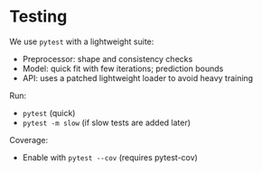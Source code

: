 # Testing

We use `pytest` with a lightweight suite:
- Preprocessor: shape and consistency checks
- Model: quick fit with few iterations; prediction bounds
- API: uses a patched lightweight loader to avoid heavy training

Run:
- `pytest` (quick)
- `pytest -m slow` (if slow tests are added later)

Coverage:
- Enable with `pytest --cov` (requires pytest-cov)

